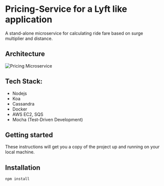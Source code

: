 # Pricing-Service for a Lyft like application

A stand-alone microservice for calculating ride fare based on surge multiplier and distance.

## Architecture
![Pricing Microservice](https://i.imgur.com/waJGQVT.png)

## Tech Stack:
* Nodejs
* Koa
* Cassandra
* Docker
* AWS EC2, SQS
* Mocha (Test-Driven Development)

## Getting started
These instructions will get you a copy of the project up and running on your local machine.

## Installation
```sh
npm install
```